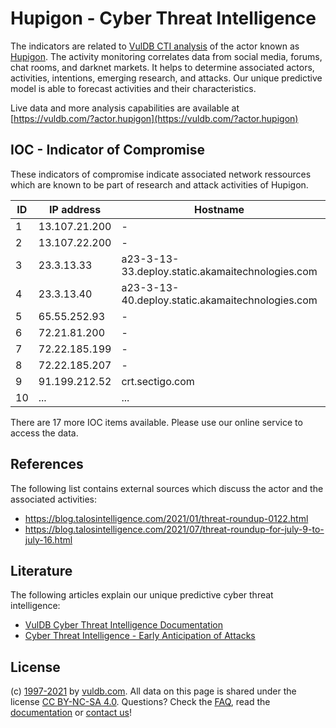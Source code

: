 # Hupigon - Cyber Threat Intelligence

The indicators are related to [VulDB CTI analysis](https://vuldb.com/?doc.cti) of the actor known as [Hupigon](https://vuldb.com/?actor.hupigon). The activity monitoring correlates data from social media, forums, chat rooms, and darknet markets. It helps to determine associated actors, activities, intentions, emerging research, and attacks. Our unique predictive model is able to forecast activities and their characteristics.

Live data and more analysis capabilities are available at [https://vuldb.com/?actor.hupigon](https://vuldb.com/?actor.hupigon)

## IOC - Indicator of Compromise

These indicators of compromise indicate associated network ressources which are known to be part of research and attack activities of Hupigon.

ID | IP address | Hostname | Confidence
-- | ---------- | -------- | ----------
1 | 13.107.21.200 | - | High
2 | 13.107.22.200 | - | High
3 | 23.3.13.33 | a23-3-13-33.deploy.static.akamaitechnologies.com | High
4 | 23.3.13.40 | a23-3-13-40.deploy.static.akamaitechnologies.com | High
5 | 65.55.252.93 | - | High
6 | 72.21.81.200 | - | High
7 | 72.22.185.199 | - | High
8 | 72.22.185.207 | - | High
9 | 91.199.212.52 | crt.sectigo.com | High
10 | ... | ... | ...

There are 17 more IOC items available. Please use our online service to access the data.

## References

The following list contains external sources which discuss the actor and the associated activities:

* https://blog.talosintelligence.com/2021/01/threat-roundup-0122.html
* https://blog.talosintelligence.com/2021/07/threat-roundup-for-july-9-to-july-16.html

## Literature

The following articles explain our unique predictive cyber threat intelligence:

* [VulDB Cyber Threat Intelligence Documentation](https://vuldb.com/?doc.cti)
* [Cyber Threat Intelligence - Early Anticipation of Attacks](https://www.scip.ch/en/?labs.20201022)

## License

(c) [1997-2021](https://vuldb.com/?doc.changelog) by [vuldb.com](https://vuldb.com/?doc.about). All data on this page is shared under the license [CC BY-NC-SA 4.0](https://creativecommons.org/licenses/by-nc-sa/4.0/). Questions? Check the [FAQ](https://vuldb.com/?doc.faq), read the [documentation](https://vuldb.com/?doc) or [contact us](https://vuldb.com/?contact)!

